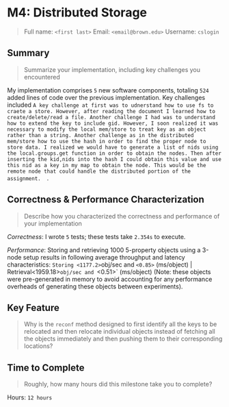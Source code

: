 # M4: Distributed Storage
> Full name: `<first last>`
> Email:  `<email@brown.edu>`
> Username:  `cslogin`

## Summary
> Summarize your implementation, including key challenges you encountered

My implementation comprises `5` new software components, totaling `524` added lines of code over the previous implementation. Key challenges included `A key challenge at first was to udnerstand how to use fs to craete a store. However, after reading the document I learned how to create/delete/read a file. Another challenge I had was to understand how to extend the key to include gid. However, I soon realized it was necessary to modify the local mem/store to treat key as an object rather than a string. Another challenge as in the distributed mem/store how to use the hash in order to find the proper node to store data. I realized we would have to generate a list of nids using the local.groups.get function in order to obtain the nodes. Then after inserting the kid,nids into the hash I could obtain this value and use this nid as a key in my map to obtain the node. This would be the remote node that could handle the distributed portion of the assignment.  `.

## Correctness & Performance Characterization
> Describe how you characterized the correctness and performance of your implementation

*Correctness*: I wrote `5` tests; these tests take `2.354s` to execute.

*Performance*: Storing and retrieving 1000 5-property objects using a 3-node setup results in following average throughput and latency characteristics: `Storing <1177.2>`obj/sec and `<0.85>` (ms/object) | Retrieval<1959.18>`obj/sec and `<0.51>` (ms/object) (Note: these objects were pre-generated in memory to avoid accounting for any performance overheads of generating these objects between experiments).

## Key Feature
> Why is the `reconf` method designed to first identify all the keys to be relocated and then relocate individual objects instead of fetching all the objects immediately and then pushing them to their corresponding locations?

## Time to Complete
> Roughly, how many hours did this milestone take you to complete?

Hours: `12 hours`
